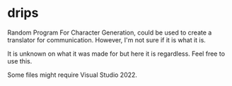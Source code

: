 # drips
Random Program For Character Generation, could be used to create a translator for communication. However, I'm not sure if it is what it is.

It is unknown on what it was made for but here it is regardless. Feel free to use this.

Some files might require Visual Studio 2022.
